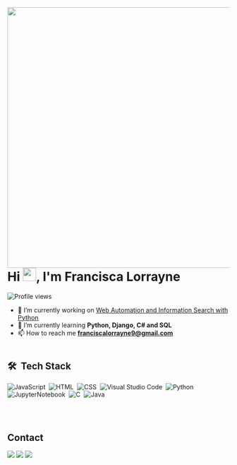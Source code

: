 <img align="right" height="590em" src="https://raw.githubusercontent.com/gist/franciscalorraynes/5c6140f49637caa8618b528b300ed2c3/raw/72d46b7e6efa2ceb049d7f9fd96c8da9cb0ab811/githubcard.svg"/>
<h1 align="left">Hi <img src="https://raw.githubusercontent.com/kaueMarques/kaueMarques/master/hi.gif" height="30px">, I'm Francisca Lorrayne</h1>
<p align="left"> <img src="https://komarev.com/ghpvc/?username=franciscalorraynes&color=yellow" alt="Profile views" /> </p>

- 🔭 I’m currently working on [Web Automation and Information Search with Python](https://github.com/franciscalorraynes/-Automa-o-Web-e-Busca-de-Informa-es-com-Python)
- 🌱 I’m currently learning **Python, Django, C# and SQL**
- 📫 How to reach me **franciscalorrayne9@gmail.com**
<br><br>
## 🛠 &nbsp;Tech Stack

![JavaScript](https://img.shields.io/badge/-JavaScript-05122A?style=flat&logo=javascript)&nbsp;
![HTML](https://img.shields.io/badge/-HTML-05122A?style=flat&logo=HTML5)&nbsp;
![CSS](https://img.shields.io/badge/-CSS-05122A?style=flat&logo=CSS3&logoColor=1572B6)&nbsp;
![Visual Studio Code](https://img.shields.io/badge/-Visual%20Studio%20Code-05122A?style=flat&logo=visual-studio-code&logoColor=007ACC)&nbsp;
![Python](https://img.shields.io/badge/-Python-05122A?style=flat&logo=python)&nbsp;
![ JupyterNotebook](https://img.shields.io/badge/-JupyterNotebook-05122A?style=flat&logo=jupyter)&nbsp;
![C](https://img.shields.io/badge/-c-05122A?style=flat&logo=c)&nbsp;
![Java](https://img.shields.io/badge/-java-05122A?style=flat&logo=c)&nbsp;

<br><br>
## Contact
<div> 
  <a href="https://www.instagram.com/franciscalorraynes/?hl=pt-br" target="_blank"><img src="https://img.shields.io/badge/-Instagram-%23E4405F?style=for-the-badge&logo=instagram&logoColor=white" target="_blank"></a>
  <a href = "mailto:franciscalorrayne9@gmail.com"><img src="https://img.shields.io/badge/-Gmail-%23333?style=for-the-badge&logo=gmail&logoColor=white" target="_blank"></a>
  <a href="https://www.linkedin.com/in/francisca-lorrayne-588165227/" target="_blank"><img src="https://img.shields.io/badge/-LinkedIn-%230077B5?style=for-the-badge&logo=linkedin&logoColor=white" target="_blank"></a> 

</div>
